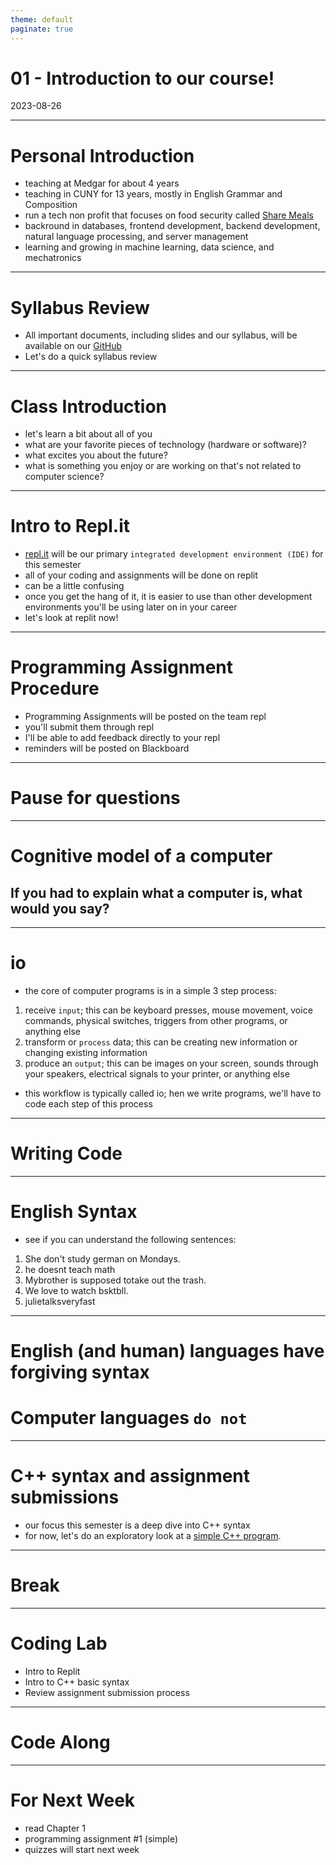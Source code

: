 ```yaml
---
theme: default
paginate: true
---
```


# 01 - Introduction to our course!
2023-08-26

---

# Personal Introduction

- teaching at Medgar for about 4 years
- teaching in CUNY for 13 years, mostly in English Grammar and Composition
- run a tech non profit that focuses on food security called [Share Meals](sharemeals.org)
- backround in databases, frontend development, backend development, natural language processing, and server management
- learning and growing in machine learning, data science, and mechatronics

---

# Syllabus Review

- All important documents, including slides and our syllabus, will be available on our [GitHub](https://github.com/jonathan-chin/mec-cs)
- Let's do a quick syllabus review

---

# Class Introduction

- let's learn a bit about all of you
- what are your favorite pieces of technology (hardware or software)?
- what excites you about the future?
- what is something you enjoy or are working on that's not related to computer science?

---

# Intro to Repl.it

- [repl.it](https://replit.com) will be our primary `integrated development environment (IDE)` for this semester
- all of your coding and assignments will be done on replit
- can be a little confusing
- once you get the hang of it, it is easier to use than other development environments you'll be using later on in your career
- let's look at replit now!

---

# Programming Assignment Procedure

- Programming Assignments will be posted on the team repl
- you'll submit them through repl
- I'll be able to add feedback directly to your repl
- reminders will be posted on Blackboard

---

# Pause for questions

---

# Cognitive model of a computer
## If you had to explain what a computer is, what would you say?

---

# io

- the core of computer programs is in a simple 3 step process:
1. receive `input`; this can be keyboard presses, mouse movement, voice commands, physical switches, triggers from other programs, or anything else
2. transform or `process` data; this can be creating new information or changing existing information
3. produce an `output`; this can be images on your screen, sounds through your speakers, electrical signals to your printer, or anything else
- this workflow is typically called io; hen we write programs, we'll have to code each step of this process

---

# Writing Code

---

# English Syntax

- see if you can understand the following sentences:

1. She don't study german on Mondays.
2. he doesnt teach math
3. Mybrother is supposed totake out the trash.
4. We love to watch bsktbll.
5. julietalksveryfast

---

# English (and human) languages have forgiving syntax

# Computer languages `do not`

---

# C++ syntax and assignment submissions

- our focus this semester is a deep dive into C++ syntax
- for now, let's do an exploratory look at a [simple C++ program](https://replit.com/@jonchin/2023-01-25-Hello-World).

---

# Break

---

# Coding Lab

- Intro to Replit
- Intro to C++ basic syntax
- Review assignment submission process

---

# Code Along

---

# For Next Week

- read Chapter 1
- programming assignment #1 (simple)
- quizzes will start next week

